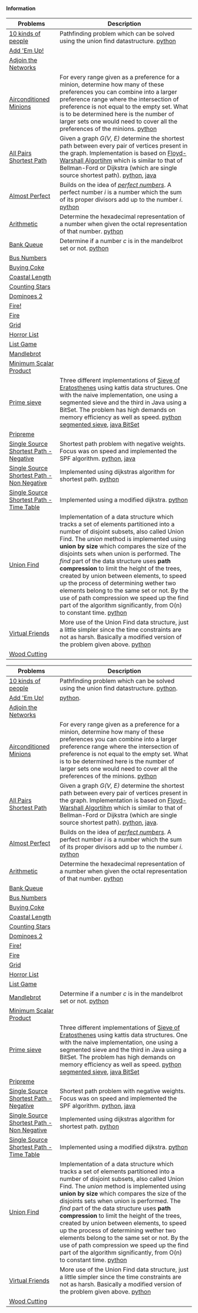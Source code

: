 #### Information
| Problems                                                                                     | Description                                                                                                                                                                                                                                                                                                                                                                                                                                                                                                                                                                                                                                                                                                    |
|----------------------------------------------------------------------------------------------|----------------------------------------------------------------------------------------------------------------------------------------------------------------------------------------------------------------------------------------------------------------------------------------------------------------------------------------------------------------------------------------------------------------------------------------------------------------------------------------------------------------------------------------------------------------------------------------------------------------------------------------------------------------------------------------------------------------|
| [10 kinds of people](https://open.kattis.com/problems/10kindsofpeople)                       | Pathfinding problem which can be solved using the union find datastructure.  [python](https://github.com/fr3632ho/kattis/blob/master/10-kinds-of-people/10_kinds_of_people.py)                                                                                                                                                                                                                                                                                                                                                                                                                                                                                                                                 |
| [Add 'Em Up!](https://open.kattis.com/problems/addemup)                                      |                                                                                                                                                                                                                                                                                                                                                                                                                                                                                                                                                                                                                                                                                                                |
| [Adjoin the Networks](https://open.kattis.com/problems/adjoin)                               |                                                                                                                                                                                                                                                                                                                                                                                                                                                                                                                                                                                                                                                                                                                |
| [Airconditioned Minions](https://open.kattis.com/problems/airconditioned)                    | For every range given as a preference for a minion, determine how many of these preferences you can combine into a larger preference range where the intersection of preference is not equal to the empty set. What is to be determined here is the number of larger sets one would need to cover all the preferences of the minions. [python](https://github.com/fr3632ho/kattis/blob/master/air-conditioned-minions/AC_minions.py)                                                                                                                                                                                                                                                                           |
| [All Pairs Shortest Path](https://open.kattis.com/problems/allpairspath)                     | Given a graph *G(V, E)* determine the shortest path between every pair of vertices present in the graph. Implementation is based on [Floyd-Warshall Algortihm](https://brilliant.org/wiki/floyd-warshall-algorithm) which is similar to that of Bellman-Ford or Dijkstra (which are single source shortest path). [python](https://github.com/fr3632ho/kattis/blob/master/all-pairs-path/all_pairs_path.py), [java](https://github.com/fr3632ho/kattis/blob/master/all-pairs-path/AllPairsPath.java)                                                                                                                                                                                                           |
| [Almost Perfect](https://open.kattis.com/problems/almostperfect)                             | Builds on the idea of [*perfect numbers*](https://www.wikiwand.com/en/Perfect_number). A perfect number *i* is a number which the sum of its proper divisors add up to the number *i*. [python](https://github.com/fr3632ho/kattis/tree/master/almost-perfect)                                                                                                                                                                                                                                                                                                                                                                                                                                                 |
| [Arithmetic](https://open.kattis.com/problems/arithmetic)                                    | Determine the hexadecimal representation of a number when given the octal representation of that number. [python](https://github.com/fr3632ho/kattis/blob/master/arithmetic/arithmetic.py)                                                                                                                                                                                                                                                                                                                                                                                                                                                                                                                     |
| [Bank Queue](https://open.kattis.com/problems/bank)                                          | Determine if a number *c* is in the mandelbrot set or not. [python](https://github.com/fr3632ho/kattis/blob/master/mandelbrot/mandelbrot.py)                                                                                                                                                                                                                                                                                                                                                                                                                                                                                                                                                                   |
| [Bus Numbers](https://open.kattis.com/problems/busnumbers2)                                  |                                                                                                                                                                                                                                                                                                                                                                                                                                                                                                                                                                                                                                                                                                                |
| [Buying Coke](https://github.com/fr3632ho/kattis/blob/master/buying-coke/buying_coke.py)     |                                                                                                                                                                                                                                                                                                                                                                                                                                                                                                                                                                                                                                                                                                                |
| [Coastal Length](https://open.kattis.com/problems/coast)                                     |                                                                                                                                                                                                                                                                                                                                                                                                                                                                                                                                                                                                                                                                                                                |
| [Counting Stars](https://open.kattis.com/problems/countingstars)                             |                                                                                                                                                                                                                                                                                                                                                                                                                                                                                                                                                                                                                                                                                                                |
| [Dominoes 2](https://open.kattis.com/problems/dominoes2)                                     |                                                                                                                                                                                                                                                                                                                                                                                                                                                                                                                                                                                                                                                                                                                |
| [Fire!](https://open.kattis.com/problems/fire3)                                              |                                                                                                                                                                                                                                                                                                                                                                                                                                                                                                                                                                                                                                                                                                                |
| [Fire](https://open.kattis.com/problems/fire2)                                               |                                                                                                                                                                                                                                                                                                                                                                                                                                                                                                                                                                                                                                                                                                                |
| [Grid](https://open.kattis.com/problems/grid)                                                |                                                                                                                                                                                                                                                                                                                                                                                                                                                                                                                                                                                                                                                                                                                |
| [Horror List](https://open.kattis.com/problems/horror)                                       |                                                                                                                                                                                                                                                                                                                                                                                                                                                                                                                                                                                                                                                                                                                |
| [List Game](https://open.kattis.com/problems/listgame)                                       |                                                                                                                                                                                                                                                                                                                                                                                                                                                                                                                                                                                                                                                                                                                |
| [Mandlebrot](https://open.kattis.com/problems/mandelbrot)                                    |                                                                                                                                                                                                                                                                                                                                                                                                                                                                                                                                                                                                                                                                                                                |
| [Minimum Scalar Product](https://open.kattis.com/problems/minimumscalar)                     |                                                                                                                                                                                                                                                                                                                                                                                                                                                                                                                                                                                                                                                                                                                |
| [Prime sieve](https://open.kattis.com/problems/primesieve)                                   | Three different implementations of [Sieve of Eratosthenes](https://www.wikiwand.com/en/Sieve_of_Eratosthenes) using kattis data structures. One with the naive implementation, one using a segmented sieve and the third in Java using a BitSet. The problem has high demands on memory efficiency as well as speed. [python segmented sieve](https://github.com/fr3632ho/kattis/blob/master/prime-sieve/sieve_two.py), [java BitSet](https://github.com/fr3632ho/kattis/blob/master/prime-sieve/Sieve.java)                                                                                                                                                                                                   |
| [Pripreme](https://open.kattis.com/problems/pripreme)                                        |                                                                                                                                                                                                                                                                                                                                                                                                                                                                                                                                                                                                                                                                                                                |
| [Single Source Shortest Path - Negative](https://open.kattis.com/problems/shortestpath3)     | Shortest path problem with negative weights. Focus was on speed and implemented the SPF algorithm. [python](https://github.com/fr3632ho/kattis/blob/master/shortest-path/neg/sss_path_neg.py), [java](https://github.com/fr3632ho/kattis/blob/master/SSS-path/neg/SPFA.java)                                                                                                                                                                                                                                                                                                                                                                                                                                   |
| [Single Source Shortest Path - Non Negative](https://open.kattis.com/problems/shortestpath1) | Implemented using dijkstras algorithm for shortest path. [python](https://github.com/fr3632ho/kattis/blob/master/shortest-path/non-neg/sss_path.py)                                                                                                                                                                                                                                                                                                                                                                                                                                                                                                                                                            |
| [Single Source Shortest Path - Time Table](https://open.kattis.com/problems/shortestpath2)   | Implemented using a modified dijkstra. [python](https://github.com/fr3632ho/kattis/blob/master/shortest-path/time-table/sss_path_table.py)                                                                                                                                                                                                                                                                                                                                                                                                                                                                                                                                                                     |
| [Union Find](https://open.kattis.com/problems/unionfind)                                     | Implementation of a data structure which tracks a set of elements partitioned into a number of disjoint subsets, also called Union Find. The *union* method is implemented using **union by size** which compares the size of the disjoints sets when union is performed. The *find* part of the data structure uses **path compression** to limit the height of the trees, created by union between elements, to speed up the process of determining wether two elements belong to the same set or not. By the use of path compression we speed up the find part of the algorithm significantly, from O(n) to constant time. [python](https://github.com/fr3632ho/kattis/blob/master/union-find/unionfind.py) |
| [Virtual Friends](https://open.kattis.com/problems/virtualfriends)                           | More use of the Union Find data structure, just a little simpler since the time constraints are not as harsh. Basically a modified version of the problem given above.  [python](https://github.com/fr3632ho/kattis/blob/master/virtual-friends/virtual_friends.py)                                                                                                                                                                                                                                                                                                                                                                                                                                            |
| [Wood Cutting](https://open.kattis.com/problems/woodcutting)                                 |                                                                                                                                                                                                                                                                                                                                                                                                                                                                                                                                                                                                                                                                                                                |
















| Problems                                                                                     | Description |
| ---------------------------------------------------------------------------------------------| ----------- |
| [10 kinds of people](https://open.kattis.com/problems/10kindsofpeople)                       |Pathfinding problem which can be solved using the union find datastructure.  [python](https://github.com/fr3632ho/kattis/blob/master/10-kinds-of-people/10_kinds_of_people.py).        |
| [Add 'Em Up!](https://open.kattis.com/problems/addemup)                                      |[python](https://github.com/fr3632ho/kattis/blob/master/add-em-up/add_em_up.py).                                             |
| [Adjoin the Networks](https://open.kattis.com/problems/adjoin)                               |             |
| [Airconditioned Minions](https://open.kattis.com/problems/airconditioned)                    |For every range given as a preference for a minion, determine how many of these preferences you can combine into a larger preference range where the intersection of preference is not equal to the empty set. What is to be determined here is the number of larger sets one would need to cover all the preferences of the minions. [python](https://github.com/fr3632ho/kattis/blob/master/air-conditioned-minions/AC_minions.py)             |
| [All Pairs Shortest Path](https://open.kattis.com/problems/allpairspath)                     |Given a graph *G(V, E)* determine the shortest path between every pair of vertices present in the graph. Implementation is based on [Floyd-Warshall Algortihm](https://brilliant.org/wiki/floyd-warshall-algorithm) which is similar to that of Bellman-Ford or Dijkstra (which are single source shortest path). [python](https://github.com/fr3632ho/kattis/blob/master/all-pairs-path/all_pairs_path.py), [java](https://github.com/fr3632ho/kattis/blob/master/all-pairs-path/AllPairsPath.java).             |
| [Almost Perfect](https://open.kattis.com/problems/almostperfect)                             |Builds on the idea of [*perfect numbers*](https://www.wikiwand.com/en/Perfect_number). A perfect number *i* is a number which the sum of its proper divisors add up to the number *i*. [python](https://github.com/fr3632ho/kattis/tree/master/almost-perfect)             |
| [Arithmetic](https://open.kattis.com/problems/arithmetic)                                    |Determine the hexadecimal representation of a number when given the octal representation of that number. [python](https://github.com/fr3632ho/kattis/blob/master/arithmetic/arithmetic.py)             |
| [Bank Queue](https://open.kattis.com/problems/bank)                                          |             |
| [Bus Numbers](https://open.kattis.com/problems/busnumbers2)                                  |             |
| [Buying Coke](https://github.com/fr3632ho/kattis/blob/master/buying-coke/buying\_coke.py)    |             |
| [Coastal Length](https://open.kattis.com/problems/coast)                                     |             |
| [Counting Stars](https://open.kattis.com/problems/countingstars)                             |             |
| [Dominoes 2](https://open.kattis.com/problems/dominoes2)                                     |             |
| [Fire!](https://open.kattis.com/problems/fire3)                                              |             |
| [Fire](https://open.kattis.com/problems/fire2)                                               |             |
| [Grid](https://open.kattis.com/problems/grid)                                                |             |
| [Horror List](https://open.kattis.com/problems/horror)                                       |             |
| [List Game](https://open.kattis.com/problems/listgame)                                       |             |
| [Mandlebrot](https://open.kattis.com/problems/mandelbrot)                                    |Determine if a number *c* is in the mandelbrot set or not. [python](https://github.com/fr3632ho/kattis/blob/master/mandelbrot/mandelbrot.py)              |
| [Minimum Scalar Product](https://open.kattis.com/problems/minimumscalar)                     |             |
| [Prime sieve](https://open.kattis.com/problems/primesieve)                                   |Three different implementations of [Sieve of Eratosthenes](https://www.wikiwand.com/en/Sieve_of_Eratosthenes) using kattis data structures. One with the naive implementation, one using a segmented sieve and the third in Java using a BitSet. The problem has high demands on memory efficiency as well as speed. [python segmented sieve](https://github.com/fr3632ho/kattis/blob/master/prime-sieve/sieve_two.py), [java BitSet](https://github.com/fr3632ho/kattis/blob/master/prime-sieve/Sieve.java)            |
| [Pripreme](https://open.kattis.com/problems/pripreme)                                        |             |
| [Single Source Shortest Path - Negative](https://open.kattis.com/problems/shortestpath3)     |Shortest path problem with negative weights. Focus was on speed and implemented the SPF algorithm. [python](https://github.com/fr3632ho/kattis/blob/master/shortest-path/neg/sss_path_neg.py), [java](https://github.com/fr3632ho/kattis/blob/master/SSS-path/neg/SPFA.java)             |
| [Single Source Shortest Path - Non Negative](https://open.kattis.com/problems/shortestpath1) |Implemented using dijkstras algorithm for shortest path. [python](https://github.com/fr3632ho/kattis/blob/master/shortest-path/non-neg/sss_path.py)          |
| [Single Source Shortest Path - Time Table](https://open.kattis.com/problems/shortestpath2)   |Implemented using a modified dijkstra. [python](https://github.com/fr3632ho/kattis/blob/master/shortest-path/time-table/sss_path_table.py)             |
| [Union Find](https://open.kattis.com/problems/unionfind)                                     |Implementation of a data structure which tracks a set of elements partitioned into a number of disjoint subsets, also called Union Find. The *union* method is implemented using **union by size** which compares the size of the disjoints sets when union is performed. The *find* part of the data structure uses **path compression** to limit the height of the trees, created by union between elements, to speed up the process of determining wether two elements belong to the same set or not. By the use of path compression we speed up the find part of the algorithm significantly, from O(n) to constant time. [python](https://github.com/fr3632ho/kattis/blob/master/union-find/unionfind.py)             |
| [Virtual Friends](https://open.kattis.com/problems/virtualfriends)                           |More use of the Union Find data structure, just a little simpler since the time constraints are not as harsh. Basically a modified version of the problem given above.  [python](https://github.com/fr3632ho/kattis/blob/master/virtual-friends/virtual_friends.py)             |
| [Wood Cutting](https://open.kattis.com/problems/woodcutting) 
